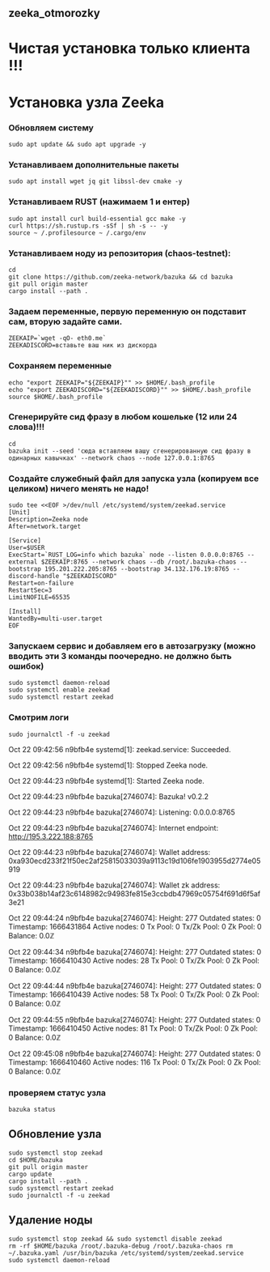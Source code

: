 ## zeeka_otmorozky
# Чистая установка только клиента !!!
# Установка узла Zeeka
### Обновляем систему
```
sudo apt update && sudo apt upgrade -y
```
### Устанавливаем дополнительные пакеты
```
sudo apt install wget jq git libssl-dev cmake -y
```
### Устанавливаем RUST (нажимаем 1 и ентер)
```
sudo apt install curl build-essential gcc make -y
curl https://sh.rustup.rs -sSf | sh -s -- -y
source ~ /.profilesource ~ /.cargo/env
```
### Устанавливаем ноду из репозитория (chaos-testnet):
```
cd
git clone https://github.com/zeeka-network/bazuka && cd bazuka
git pull origin master
cargo install --path .
```
### Задаем переменные, первую переменную он подставит сам, вторую задайте сами.
```
ZEEKAIP=`wget -qO- eth0.me`
ZEEKADISCORD=вставьте ваш ник из дискорда
```
### Сохраняем переменные
```
echo "export ZEEKAIP="${ZEEKAIP}"" >> $HOME/.bash_profile
echo "export ZEEKADISCORD="${ZEEKADISCORD}"" >> $HOME/.bash_profile
source $HOME/.bash_profile
```
### Сгенерируйте сид фразу в любом кошельке (12 или 24 слова)!!!
```
cd
bazuka init --seed 'сюда вставляем вашу сгенерированную сид фразу в одинарных кавычках' --network chaos --node 127.0.0.1:8765
```
### Создайте служебный файл для запуска узла (копируем все целиком) ничего менять не надо!
```
sudo tee <<EOF >/dev/null /etc/systemd/system/zeekad.service
[Unit]
Description=Zeeka node
After=network.target

[Service]
User=$USER
ExecStart=`RUST_LOG=info which bazuka` node --listen 0.0.0.0:8765 --external $ZEEKAIP:8765 --network chaos --db /root/.bazuka-chaos --bootstrap 195.201.222.205:8765 --bootstrap 34.132.176.19:8765 --discord-handle "$ZEEKADISCORD"
Restart=on-failure
RestartSec=3
LimitNOFILE=65535

[Install]
WantedBy=multi-user.target
EOF
```
### Запускаем сервис и добавляем его в автозагрузку (можно вводить эти 3 команды поочередно. не должно быть ошибок)
```
sudo systemctl daemon-reload
sudo systemctl enable zeekad
sudo systemctl restart zeekad
```
### Смотрим логи
```
sudo journalctl -f -u zeekad
```
Oct 22 09:42:56 n9bfb4e systemd[1]: zeekad.service: Succeeded.

Oct 22 09:42:56 n9bfb4e systemd[1]: Stopped Zeeka node.

Oct 22 09:44:23 n9bfb4e systemd[1]: Started Zeeka node.

Oct 22 09:44:23 n9bfb4e bazuka[2746074]: Bazuka! v0.2.2

Oct 22 09:44:23 n9bfb4e bazuka[2746074]: Listening: 0.0.0.0:8765

Oct 22 09:44:23 n9bfb4e bazuka[2746074]: Internet endpoint: http://195.3.222.188:8765

Oct 22 09:44:23 n9bfb4e bazuka[2746074]: Wallet address: 0xa930ecd233f21f50ec2af25815033039a9113c19d106fe1903955d2774e05919

Oct 22 09:44:23 n9bfb4e bazuka[2746074]: Wallet zk address: 0x33b038b14af23c6148982c94983fe815e3ccbdb47969c05754f691d6f5af3e21

Oct 22 09:44:24 n9bfb4e bazuka[2746074]: Height: 277 Outdated states: 0 Timestamp: 1666431864 Active nodes: 0 Tx Pool: 0 Tx/Zk Pool: 0 Zk Pool: 0 Balance: 0.0ℤ

Oct 22 09:44:34 n9bfb4e bazuka[2746074]: Height: 277 Outdated states: 0 Timestamp: 1666410430 Active nodes: 28 Tx Pool: 0 Tx/Zk Pool: 0 Zk Pool: 0 Balance: 0.0ℤ

Oct 22 09:44:44 n9bfb4e bazuka[2746074]: Height: 277 Outdated states: 0 Timestamp: 1666410439 Active nodes: 58 Tx Pool: 0 Tx/Zk Pool: 0 Zk Pool: 0 Balance: 0.0ℤ

Oct 22 09:44:55 n9bfb4e bazuka[2746074]: Height: 277 Outdated states: 0 Timestamp: 1666410450 Active nodes: 81 Tx Pool: 0 Tx/Zk Pool: 0 Zk Pool: 0 Balance: 0.0ℤ

Oct 22 09:45:08 n9bfb4e bazuka[2746074]: Height: 277 Outdated states: 0 Timestamp: 1666410460 Active nodes: 116 Tx Pool: 0 Tx/Zk Pool: 0 Zk Pool: 0 Balance: 0.0ℤ

### проверяем статус узла
```
bazuka status
```

## Обновление узла
```
sudo systemctl stop zeekad
cd $HOME/bazuka
git pull origin master
cargo update
cargo install --path .
sudo systemctl restart zeekad
sudo journalctl -f -u zeekad
```
## Удаление ноды
```
sudo systemctl stop zeekad && sudo systemctl disable zeekad
rm -rf $HOME/bazuka /root/.bazuka-debug /root/.bazuka-chaos rm ~/.bazuka.yaml /usr/bin/bazuka /etc/systemd/system/zeekad.service 
sudo systemctl daemon-reload
```

